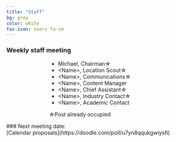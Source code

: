 ```yaml
---
title: "Staff"
bg: grey
color: white
fas-icon: users fa-sm
---
```


### Weekly staff meeting
<div>
    <div style='width: 20em; margin-left: auto; margin-right: auto;'>
        <ul>
            <li>Michael, Chairman&star;</li>
            <li>&lt;Name&gt;, Location Scout&star;</li>
            <li>&lt;Name&gt;, Communications&star;</li>
            <li>&lt;Name&gt;, Content Manager</li>
            <li>&lt;Name&gt;, Chief Assistant&star;</li>
            <li>&lt;Name&gt;, Industry Contact&star;</li>
            <li>&lt;Name&gt;, Academic Contact</li>
        </ul>
        <p>&star;Post already occupied</p>
    </div>
</div>
### Next meeting date:<br />[Calendar proposals](https://doodle.com/poll/u7yn8qqukgwiysfi)
